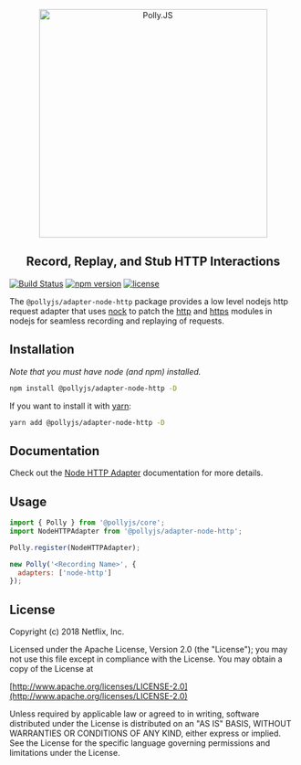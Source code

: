 <p align="center">
  <img alt="Polly.JS" width="400px" src="https://netflix.github.io/pollyjs/assets/images/wordmark-logo-alt.png" />
</p>
<h2 align="center">Record, Replay, and Stub HTTP Interactions</h2>

[![Build Status](https://travis-ci.org/Netflix/pollyjs.svg?branch=master)](https://travis-ci.org/Netflix/pollyjs)
[![npm version](https://badge.fury.io/js/%40pollyjs%2Fadapter-node-http.svg)](https://badge.fury.io/js/%40pollyjs%2Fadapter-node-http)
[![license](https://img.shields.io/github/license/Netflix/pollyjs.svg)](http://www.apache.org/licenses/LICENSE-2.0)

The `@pollyjs/adapter-node-http` package provides a low level nodejs http request adapter that uses [nock](https://github.com/nock/nock) to patch the [http](https://nodejs.org/api/http.html) and [https](https://nodejs.org/api/https.html) modules in nodejs for seamless recording and replaying of requests.

## Installation

_Note that you must have node (and npm) installed._

```bash
npm install @pollyjs/adapter-node-http -D
```

If you want to install it with [yarn](https://yarnpkg.com):

```bash
yarn add @pollyjs/adapter-node-http -D
```

## Documentation

Check out the [Node HTTP Adapter](https://netflix.github.io/pollyjs/#/adapters/node-http)
documentation for more details.

## Usage

```js
import { Polly } from '@pollyjs/core';
import NodeHTTPAdapter from '@pollyjs/adapter-node-http';

Polly.register(NodeHTTPAdapter);

new Polly('<Recording Name>', {
  adapters: ['node-http']
});
```

## License

Copyright (c) 2018 Netflix, Inc.

Licensed under the Apache License, Version 2.0 (the "License"); you may not use this file except in compliance with the License. You may obtain a copy of the License at

[http://www.apache.org/licenses/LICENSE-2.0](http://www.apache.org/licenses/LICENSE-2.0)

Unless required by applicable law or agreed to in writing, software distributed under the License is distributed on an "AS IS" BASIS, WITHOUT WARRANTIES OR CONDITIONS OF ANY KIND, either express or implied. See the License for the specific language governing permissions and limitations under the License.

